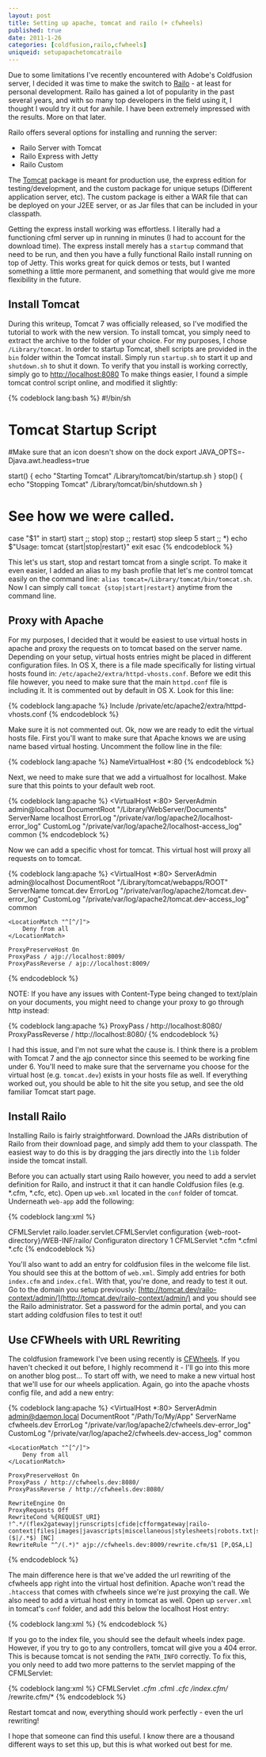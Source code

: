```yaml
---
layout: post
title: Setting up apache, tomcat and railo (+ cfwheels)
published: true
date: 2011-1-26
categories: [coldfusion,railo,cfwheels]
uniqueid: setupapachetomcatrailo
---
```


[railo]: http://www.getrailo.org/ "Railo"
[tomcat]: http://tomcat.apache.org/ "Tomcat"
[apache]: http://httpd.apache.org/ "Apache"
[cfwheels]: http://cfwheels.org/ "CFWheels"

Due to some limitations I've recently encountered with Adobe's Coldfusion server, I decided it was time to make the switch to [Railo][railo] - at least for personal development. Railo has gained a lot of popularity in the past several years, and with so many top developers in the field using it, I thought I would try it out for awhile. I have been extremely impressed with the results. More on that later.

Railo offers several options for installing and running the server:

 * Railo Server with Tomcat
 * Railo Express with Jetty
 * Railo Custom

The [Tomcat][tomcat] package is meant for production use, the express edition for testing/development, and the custom package for unique setups (Different application server, etc). The custom package is either a WAR file that can be deployed on your J2EE server, or as Jar files that can be included in your classpath.

Getting the express install working was effortless. I literally had a functioning cfml server up in running in minutes (I had to account for the download time). The express install merely has a `startup` command that need to be run, and then you have a fully functional Railo install running on top of Jetty. This works great for quick demos or tests, but I wanted something a little more permanent, and something that would give me more flexibility in the future.

Install Tomcat
-------------------

During this writeup, Tomcat 7 was officially released, so I've modified the tutorial to work with the new version. To install tomcat, you simply need to extract the archive to the folder of your choice. For my purposes, I chose `/Library/tomcat`. In order to startup Tomcat, shell scripts are provided in the `bin` folder within the Tomcat install. Simply run `startup.sh` to start it up and `shutdown.sh` to shut it down. To verify that you install is working correctly, simply go to [http://localhost:8080](http://localhost:8080) To make things easier, I found a simple tomcat control script online, and modified it slightly:

{% codeblock lang:bash %}
#!/bin/sh
# Tomcat Startup Script

#Make sure that an icon doesn't show on the dock
export JAVA_OPTS=-Djava.awt.headless=true

start() {
        echo "Starting Tomcat"
        /Library/tomcat/bin/startup.sh
}
stop() {
        echo "Stopping Tomcat"
        /Library/tomcat/bin/shutdown.sh
}

# See how we were called.
case "$1" in
  start)
        start
        ;;
  stop)
        stop
        ;;
  restart)
        stop
		sleep 5
        start
        ;;
  *)
        echo $"Usage: tomcat {start|stop|restart}"
        exit
esac
{% endcodeblock %}

This let's us start, stop and restart tomcat from a single script. To make it even easier, I added an alias to my bash profile that let's me control tomcat easily on the command line: `alias tomcat=/Library/tomcat/bin/tomcat.sh`. Now I can simply call `tomcat {stop|start|restart}` anytime from the command line.

Proxy with Apache
--------------------

For my purposes, I decided that it would be easiest to use virtual hosts in apache and proxy the requests on to tomcat based on the server name. Depending on your setup, virtual hosts entries might be placed in different configuration files. In OS X, there is a file made specifically for listing virtual hosts found in: `/etc/apache2/extra/httpd-vhosts.conf`. Before we edit this file however, you need to make sure that the main `httpd.conf` file is including it. It is commented out by default in OS X. Look for this line:

{% codeblock lang:apache %}
Include /private/etc/apache2/extra/httpd-vhosts.conf
{% endcodeblock %}

Make sure it is not commented out. Ok, now we are ready to edit the virtual hosts file. First you'll want to make sure that Apache knows we are using name based virtual hosting. Uncomment the follow line in the file:

{% codeblock lang:apache %}
NameVirtualHost *:80
{% endcodeblock %}

Next, we need to make sure that we add a virtualhost for localhost. Make sure that this points to your default web root.

{% codeblock lang:apache %}
<VirtualHost *:80>
	ServerAdmin admin@localhost
	DocumentRoot "/Library/WebServer/Documents"
	ServerName localhost
	ErrorLog "/private/var/log/apache2/localhost-error_log"
	CustomLog "/private/var/log/apache2/localhost-access_log" common
</VirtualHost>
{% endcodeblock %}

Now we can add a specific vhost for tomcat. This virtual host will proxy all requests on to tomcat.

{% codeblock lang:apache %}
<VirtualHost *:80>
    ServerAdmin admin@localhost
    DocumentRoot "/Library/tomcat/webapps/ROOT"
    ServerName tomcat.dev
    ErrorLog "/private/var/log/apache2/tomcat.dev-error_log"
    CustomLog "/private/var/log/apache2/tomcat.dev-access_log" common
	
	<LocationMatch "^[^/]">
		Deny from all
	</LocationMatch>
	
	ProxyPreserveHost On
	ProxyPass / ajp://localhost:8009/
	ProxyPassReverse / ajp://localhost:8009/
</VirtualHost>
{% endcodeblock %}

NOTE: If you have any issues with Content-Type being changed to text/plain on your documents, you might need to change your proxy to go through http instead:

{% codeblock lang:apache %}
ProxyPass / http://localhost:8080/
ProxyPassReverse / http://localhost:8080/
{% endcodeblock %}

I had this issue, and I'm not sure what the cause is. I think there is a problem with Tomcat 7 and the ajp connector since this seemed to be working fine under 6. You'll need to make sure that the servername you choose for the virtual host (e.g. `tomcat.dev`) exists in your hosts file as well. If everything worked out, you should be able to hit the site you setup, and see the old familiar Tomcat start page.

Install Railo
-------------------

Installing Railo is fairly straightforward. Download the JARs distribution of Railo from their download page, and simply add them to your classpath. The easiest way to do this is by dragging the jars directly into the `lib` folder inside the tomcat install.

Before you can actually start using Railo however, you need to add a servlet definition for Railo, and instruct it that it can handle Coldfusion files (e.g. *.cfm, *.cfc, etc). Open up `web.xml` located in the `conf` folder of tomcat. Underneath `web-app` add the following:

{% codeblock lang:xml %}
<!-- Railo Servlet -->
<servlet>
	<servlet-name>CFMLServlet</servlet-name>
	<servlet-class>railo.loader.servlet.CFMLServlet</servlet-class>
	   <init-param>
	      <param-name>configuration</param-name>
	      <param-value>{web-root-directory}/WEB-INF/railo/</param-value>
	      <description>Configuraton directory</description>
	   </init-param>
	<load-on-startup>1</load-on-startup>
</servlet>
<servlet-mapping>
   <servlet-name>CFMLServlet</servlet-name>
   <url-pattern>*.cfm</url-pattern>
   <url-pattern>*.cfml</url-pattern>
   <url-pattern>*.cfc</url-pattern>
</servlet-mapping>
{% endcodeblock %}

You'll also want to add an entry for coldfusion files in the welcome file list. You should see this at the bottom of `web.xml`. Simply add entries for both `index.cfm` and `index.cfml`. With that, you're done, and ready to test it out. Go to the domain you setup previously: [http://tomcat.dev/railo-context/admin/](http://tomcat.dev/railo-context/admin/) and you should see the Railo administrator. Set a password for the admin portal, and you can start adding coldfusion files to test it out!

Use CFWheels with URL Rewriting
-----------------------

The coldfusion framework I've been using recently is [CFWheels][cfwheels]. If you haven't checked it out before, I highly recommend it - I'll go into this more on another blog post... To start off with, we need to make a new virtual host that we'll use for our wheels application. Again, go into the apache vhosts config file, and add a new entry:

{% codeblock lang:apache %}
<VirtualHost *:80>
    ServerAdmin admin@daemon.local
    DocumentRoot "/Path/To/My/App"
    ServerName cfwheels.dev
    ErrorLog "/private/var/log/apache2/cfwheels.dev-error_log"
    CustomLog "/private/var/log/apache2/cfwheels.dev-access_log" common
	
	<LocationMatch "^[^/]">
		Deny from all
	</LocationMatch>
	
	ProxyPreserveHost On
	ProxyPass / http://cfwheels.dev:8080/
	ProxyPassReverse / http://cfwheels.dev:8080/

	RewriteEngine On
	ProxyRequests Off
	RewriteCond %{REQUEST_URI} !^.*/(flex2gateway|jrunscripts|cfide|cfformgateway|railo-context|files|images|javascripts|miscellaneous|stylesheets|robots.txt|sitemap.xml|rewrite.cfm)($|/.*$) [NC]
	RewriteRule "^/(.*)" ajp://cfwheels.dev:8009/rewrite.cfm/$1 [P,QSA,L]
</VirtualHost>
{% endcodeblock %}

The main difference here is that we've added the url rewriting of the cfwheels app right into the virtual host definition. Apache won't read the `.htaccess` that comes with cfwheels since we're just proxying the call. We also need to add a virtual host entry in tomcat as well. Open up `server.xml` in tomcat's `conf` folder, and add this below the localhost Host entry:

{% codeblock lang:xml %}
<Host name="cfwheels.dev" appBase="webapps"
	unpackWARs="true" autoDeploy="true"
	xmlValidation="false" xmlNamespaceAware="false">
	<Context path="" docBase="/Path/To/My/App"/>
</Host>
{% endcodeblock %}

If you go to the index file, you should see the default wheels index page. However, if you try to go to any controllers, tomcat will give you a 404 error. This is because tomcat is not sending the `PATH_INFO` correctly. To fix this, you only need to add two more patterns to the servlet mapping of the CFMLServlet:

{% codeblock lang:xml %}
<servlet-mapping>
   <servlet-name>CFMLServlet</servlet-name>
   <url-pattern>*.cfm</url-pattern>
   <url-pattern>*.cfml</url-pattern>
   <url-pattern>*.cfc</url-pattern>
   <url-pattern>/index.cfm/*</url-pattern>
   <url-pattern>/rewrite.cfm/*</url-pattern>
</servlet-mapping>
{% endcodeblock %}

Restart tomcat and now, everything should work perfectly - even the url rewriting!

I hope that someone can find this useful. I know there are a thousand different ways to set this up, but this is what worked out best for me.


